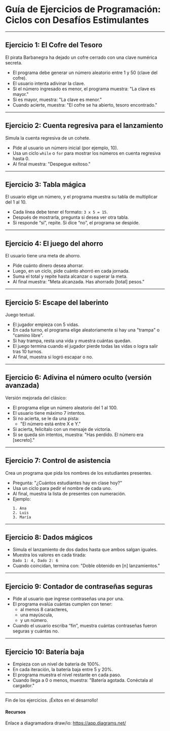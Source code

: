 # Guía de Ejercicios de Programación: Ciclos con Desafíos Estimulantes

---

## Ejercicio 1: El Cofre del Tesoro
El pirata Barbanegra ha dejado un cofre cerrado con una clave numérica secreta.

- El programa debe generar un número aleatorio entre 1 y 50 (clave del cofre).  
- El usuario intenta adivinar la clave.  
- Si el número ingresado es menor, el programa muestra: "La clave es mayor."  
- Si es mayor, muestra: "La clave es menor."  
- Cuando acierte, muestra: "El cofre se ha abierto, tesoro encontrado."

---

## Ejercicio 2: Cuenta regresiva para el lanzamiento
Simula la cuenta regresiva de un cohete.

- Pide al usuario un número inicial (por ejemplo, 10).  
- Usa un ciclo `while` o `for` para mostrar los números en cuenta regresiva hasta 0.  
- Al final muestra: "Despegue exitoso."

---

## Ejercicio 3: Tabla mágica
El usuario elige un número, y el programa muestra su tabla de multiplicar del 1 al 10.

- Cada línea debe tener el formato: `3 x 5 = 15`.  
- Después de mostrarla, pregunta si desea ver otra tabla.  
- Si responde “sí”, repite. Si dice “no”, el programa se despide.

---

## Ejercicio 4: El juego del ahorro
El usuario tiene una meta de ahorro.

- Pide cuánto dinero desea ahorrar.  
- Luego, en un ciclo, pide cuánto ahorró en cada jornada.  
- Suma el total y repite hasta alcanzar o superar la meta.  
- Al final muestra: "Meta alcanzada. Has ahorrado [total] pesos."

---

## Ejercicio 5: Escape del laberinto
Juego textual.

- El jugador empieza con 5 vidas.  
- En cada turno, el programa elige aleatoriamente si hay una "trampa" o "camino libre".  
- Si hay trampa, resta una vida y muestra cuántas quedan.  
- El juego termina cuando el jugador pierde todas las vidas o logra salir tras 10 turnos.  
- Al final, muestra si logró escapar o no.

---

## Ejercicio 6: Adivina el número oculto (versión avanzada)
Versión mejorada del clásico:

- El programa elige un número aleatorio del 1 al 100.  
- El usuario tiene máximo 7 intentos.  
- Si no acierta, se le da una pista:  
  - "El número está entre X e Y."  
- Si acierta, felicítalo con un mensaje de victoria.  
- Si se queda sin intentos, muestra: "Has perdido. El número era [secreto]."

---

## Ejercicio 7: Control de asistencia
Crea un programa que pida los nombres de los estudiantes presentes.

- Pregunta: "¿Cuántos estudiantes hay en clase hoy?"  
- Usa un ciclo para pedir el nombre de cada uno.  
- Al final, muestra la lista de presentes con numeración.  
- Ejemplo:  
  ```
  1. Ana  
  2. Luis  
  3. María
  ```

---

## Ejercicio 8: Dados mágicos
- Simula el lanzamiento de dos dados hasta que ambos salgan iguales.  
- Muestra los valores en cada tirada:  
  `Dado 1: 4, Dado 2: 6`  
- Cuando coincidan, termina con: "Doble obtenido en [n] lanzamientos."

---

## Ejercicio 9: Contador de contraseñas seguras
- Pide al usuario que ingrese contraseñas una por una.  
- El programa evalúa cuántas cumplen con tener:  
  - al menos 8 caracteres,  
  - una mayúscula,  
  - y un número.  
- Cuando el usuario escriba “fin”, muestra cuántas contraseñas fueron seguras y cuántas no.

---

## Ejercicio 10: Batería baja
- Empieza con un nivel de batería de 100%.  
- En cada iteración, la batería baja entre 5 y 20%.  
- El programa muestra el nivel restante en cada paso.  
- Cuando llega a 0 o menos, muestra: "Batería agotada. Conéctala al cargador."

---

Fin de los ejercicios. ¡Éxitos en el desarrollo!
#### Recursos
Enlace a diagramadora draw/io: https://app.diagrams.net/